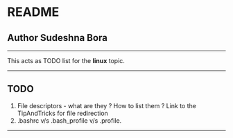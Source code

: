 # README 

## Author Sudeshna Bora

---

This acts as TODO list for the <b>linux</b> topic.

---

## TODO 

1. File descriptors - what are they ? How to list them ? Link to the TipAndTricks for file redirection
2. .bashrc v/s .bash_profile v/s .profile.

---

